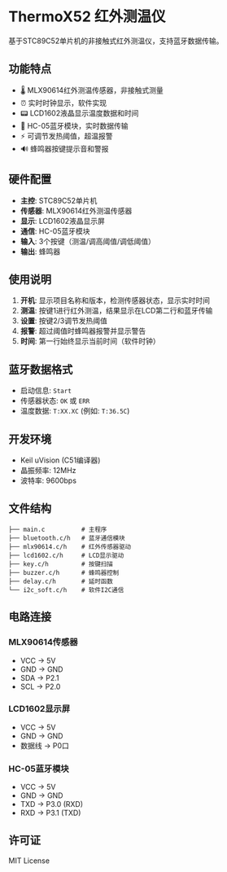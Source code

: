 # ThermoX52 红外测温仪

基于STC89C52单片机的非接触式红外测温仪，支持蓝牙数据传输。

## 功能特点

- 🌡️ MLX90614红外测温传感器，非接触式测量
- ⏰ 实时时钟显示，软件实现
- 📟 LCD1602液晶显示温度数据和时间
- 🔵 HC-05蓝牙模块，实时数据传输
- ⚡ 可调节发热阈值，超温报警
- 🔊 蜂鸣器按键提示音和警报

## 硬件配置

- **主控**: STC89C52单片机
- **传感器**: MLX90614红外测温传感器
- **显示**: LCD1602液晶显示屏
- **通信**: HC-05蓝牙模块
- **输入**: 3个按键（测温/调高阈值/调低阈值）
- **输出**: 蜂鸣器

## 使用说明

1. **开机**: 显示项目名称和版本，检测传感器状态，显示实时时间
2. **测温**: 按键1进行红外测温，结果显示在LCD第二行和蓝牙传输
3. **设置**: 按键2/3调节发热阈值
4. **报警**: 超过阈值时蜂鸣器报警并显示警告
5. **时间**: 第一行始终显示当前时间（软件时钟）

## 蓝牙数据格式

- 启动信息: `Start`
- 传感器状态: `OK` 或 `ERR`
- 温度数据: `T:XX.XC` (例如: `T:36.5C`)

## 开发环境

- Keil uVision (C51编译器)
- 晶振频率: 12MHz
- 波特率: 9600bps

## 文件结构

```
├── main.c          # 主程序
├── bluetooth.c/h   # 蓝牙通信模块
├── mlx90614.c/h    # 红外传感器驱动
├── lcd1602.c/h     # LCD显示驱动
├── key.c/h         # 按键扫描
├── buzzer.c/h      # 蜂鸣器控制
├── delay.c/h       # 延时函数
└── i2c_soft.c/h    # 软件I2C通信
```

## 电路连接

### MLX90614传感器
- VCC → 5V
- GND → GND  
- SDA → P2.1
- SCL → P2.0

### LCD1602显示屏
- VCC → 5V
- GND → GND
- 数据线 → P0口

### HC-05蓝牙模块
- VCC → 5V
- GND → GND
- TXD → P3.0 (RXD)
- RXD → P3.1 (TXD)

## 许可证

MIT License
